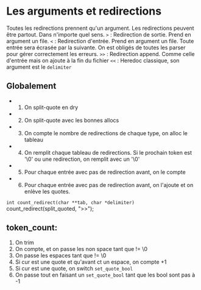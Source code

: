# Les arguments et redirections
Toutes les redirections prennent qu'un argument.
Les redirections peuvent être partout. Dans n'importe quel sens.
`>` : Redirection de sortie. Prend en argument un file.
`<` : Redirection d'entrée. Prend en argument un file. Toute entrée sera écrasée par la suivante. On est obligés de toutes les parser pour gérer correctement les erreurs.
`>>` : Redirection append. Comme celle d'entrée mais on ajoute à la fin du fichier
`<<` : Heredoc classique, son argument est le `delimiter`


## Globalement
- 1. On split-quote en dry
- 2. On split-quote avec les bonnes allocs
- 3. On compte le nombre de redirections de chaque type, on alloc le tableau
- 4. On remplit chaque tableau de redirections. Si le prochain token est '\0' ou une redirection, on remplit avec un '\0'
- 5. Pour chaque entrée avec pas de redirection avant, on le compte
- 6. Pour chaque entrée avec pas de redirection avant, on l'ajoute et on enlève les quotes.

`int count_redirect(char **tab, char *delimiter)`
count_redirect(split_quoted, ">>");

## token_count:
1. On trim
2. On compte, et on passe les non space tant que != \0
3. On passe les espaces tant que != \0
4. Si cur est une quote et qu'avant ct un espace, on compte +1
5. Si cur est une quote, on switch `set_quote_bool`
6. On passe tout en faisant un `set_quote_bool` tant que les bool sont pas à -1


